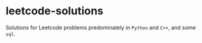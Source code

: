 # leetcode-solutions
Solutions for Leetcode problems predominately in `Python` and `C++`, and some `sql`.